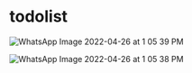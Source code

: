 # todolist
![WhatsApp Image 2022-04-26 at 1 05 39 PM](https://user-images.githubusercontent.com/96787670/165247135-2c60a09d-ceb0-4ec5-936f-f06fe43853b6.jpeg)



![WhatsApp Image 2022-04-26 at 1 05 38 PM](https://user-images.githubusercontent.com/96787670/165247165-8543dd92-bdec-4a45-aea3-4eb740786061.jpeg)
